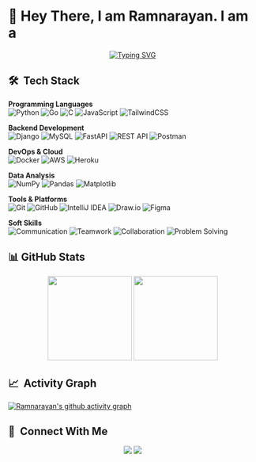 # 🤗 Hey There, I am Ramnarayan. I am a
 
<p align="center"> 
  <a href="https://git.io/typing-svg"><img src="https://readme-typing-svg.herokuapp.com?font=Georgia&size=30&duration=2500&pause=1000&color=000000&center=true&vCenter=true&width=500&lines=Computer+Engineering+Student;Tech+Enthusiast;Programming+problem+solving;+Leetcode" alt="Typing SVG" /></a>
</p>

## 🛠 &nbsp;Tech Stack

**Programming Languages**  
![Python](https://img.shields.io/badge/python-%2314354C.svg?style=for-the-badge&logo=python&logoColor=white)
![Go](https://img.shields.io/badge/go-%2300ADD8.svg?style=for-the-badge&logo=go&logoColor=white)
![C](https://img.shields.io/badge/c-%2300599C.svg?style=for-the-badge&logo=c&logoColor=white)
![JavaScript](https://img.shields.io/badge/javascript-%23323330.svg?style=for-the-badge&logo=javascript&logoColor=%23F7DF1E)
![TailwindCSS](https://img.shields.io/badge/tailwindcss-%2338B2AC.svg?style=for-the-badge&logo=tailwind-css&logoColor=white)

**Backend Development**  
![Django](https://img.shields.io/badge/django-%23092E20.svg?style=for-the-badge&logo=django&logoColor=white)
![MySQL](https://img.shields.io/badge/MySQL-%2307405e.svg?style=for-the-badge&logo=mysql&logoColor=white)
![FastAPI](https://img.shields.io/badge/FastAPI-005571?style=for-the-badge&logo=fastapi)
![REST API](https://img.shields.io/badge/REST%20API-%23404d59.svg?style=for-the-badge&logo=rest&logoColor=%2361DAFB)
![Postman](https://img.shields.io/badge/Postman-FF6C37?style=for-the-badge&logo=postman&logoColor=white)


**DevOps & Cloud** \
![Docker](https://img.shields.io/badge/docker-%230db7ed.svg?style=for-the-badge&logo=docker&logoColor=white)
![AWS](https://img.shields.io/badge/AWS-%23FF9900.svg?style=for-the-badge&logo=amazon-aws&logoColor=white)
![Heroku](https://img.shields.io/badge/heroku-%23430098.svg?style=for-the-badge&logo=heroku&logoColor=white)

**Data Analysis** \
![NumPy](https://img.shields.io/badge/numpy-%23013243.svg?style=for-the-badge&logo=numpy&logoColor=white)
![Pandas](https://img.shields.io/badge/pandas-%23150458.svg?style=for-the-badge&logo=pandas&logoColor=white)
![Matplotlib](https://img.shields.io/badge/Matplotlib-%23ffffff.svg?style=for-the-badge&logo=Matplotlib&logoColor=black)

**Tools & Platforms** \
![Git](https://img.shields.io/badge/git-%23F05033.svg?style=for-the-badge&logo=git&logoColor=white)
![GitHub](https://img.shields.io/badge/github-%23121011.svg?style=for-the-badge&logo=github&logoColor=white)
![IntelliJ IDEA](https://img.shields.io/badge/IntelliJIDEA-000000.svg?style=for-the-badge&logo=intellij-idea&logoColor=white)
![Draw.io](https://img.shields.io/badge/draw.io-%23F08705.svg?style=for-the-badge&logo=diagrams.net&logoColor=white)
![Figma](https://img.shields.io/badge/figma-%23F24E1E.svg?style=for-the-badge&logo=figma&logoColor=white)

**Soft Skills** \
![Communication](https://img.shields.io/badge/Communication-%23FF5722.svg?style=for-the-badge)
![Teamwork](https://img.shields.io/badge/Teamwork-%234CAF50.svg?style=for-the-badge)
![Collaboration](https://img.shields.io/badge/Collaboration-%232196F3.svg?style=for-the-badge)
![Problem Solving](https://img.shields.io/badge/Problem%20Solving-%239C27B0.svg?style=for-the-badge)



## 📊 GitHub Stats
<div align="center">
  <img height="170em" src="https://github-readme-stats.vercel.app/api?username=byramnarayan&show_icons=true&theme=radical"/>
  <img height="170em" src="https://github-readme-stats.vercel.app/api/top-langs/?username=byramnarayan&layout=compact&theme=radical"/>
</div>

## 📈 &nbsp;Activity Graph
[![Ramnarayan's github activity graph](https://github-readme-activity-graph.vercel.app/graph?username=byramnarayan&theme=tokyo-night)](https://github.com/byramnarayan/github-readme-activity-graph)


## 🔗 &nbsp;Connect With Me
<p align="center">
<a href="mailto:byramnarayn@gmail.com"><img src="https://img.shields.io/badge/-byramnarayn@gmail.com-D14836?style=flat-square&logo=Gmail&logoColor=white"/></a>
<a href="https://linkedin.com/in/byramnarayan"><img src="https://img.shields.io/badge/-byramnarayan-0077B5?style=flat-square&logo=Linkedin&logoColor=white"/></a>
</p>


